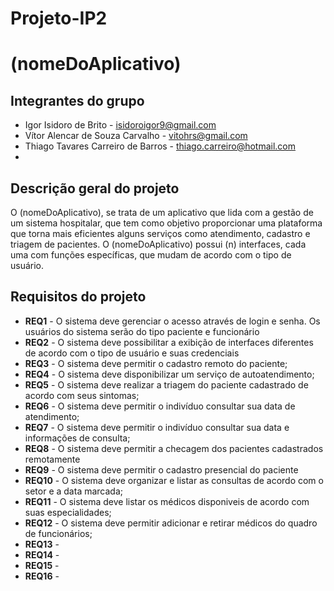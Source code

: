 # Projeto-IP2

# (nomeDoAplicativo)

## Integrantes do grupo 
 * Igor Isidoro de Brito - isidoroigor9@gmail.com
 * Vítor Alencar de Souza Carvalho - vitohrs@gmail.com
 * Thiago Tavares Carreiro de Barros - thiago.carreiro@hotmail.com
 * 
 
## Descrição geral do projeto 
O (nomeDoAplicativo), se trata de um aplicativo que lida com a gestão de um sistema hospitalar, que tem como objetivo proporcionar uma plataforma que torna mais eficientes alguns serviços como atendimento, cadastro e triagem de pacientes. O (nomeDoAplicativo) possui (n) interfaces, cada uma com funções específicas, que mudam de acordo com o tipo de usuário. 
 
## Requisitos do projeto
 * **REQ1** - O sistema deve gerenciar o acesso através de login e senha. Os usuários do sistema serão do tipo paciente e funcionário
 * **REQ2** - O sistema deve possibilitar a exibição de interfaces diferentes de acordo com o tipo de usuário e suas credenciais
 * **REQ3** - O sistema deve permitir o cadastro remoto do paciente;
 * **REQ4** - O sistema deve disponibilizar um serviço de autoatendimento;
 * **REQ5** - O sistema deve realizar a triagem do paciente cadastrado de acordo com seus sintomas;
 * **REQ6** - O sistema deve permitir o indivíduo consultar sua data de atendimento;
 * **REQ7** - O sistema deve permitir o indivíduo consultar sua data e informações de consulta;
 * **REQ8** - O sistema deve permitir a checagem dos pacientes cadastrados remotamente
 * **REQ9** - O sistema deve permitir o cadastro presencial do paciente
 * **REQ10** - O sistema deve organizar e listar as consultas de acordo com o setor e a data marcada;
 * **REQ11** - O sistema deve listar os médicos disponiveis de acordo com suas especialidades;
 * **REQ12** - O sistema deve permitir adicionar e retirar médicos do quadro de funcionários;
 * **REQ13** - 
 * **REQ14** -
 * **REQ15** -
 * **REQ16** -
 

